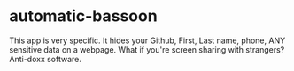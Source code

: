 # automatic-bassoon
This app is very specific. It hides your Github, First, Last name, phone, ANY sensitive data on a webpage. What if you're screen sharing with strangers? Anti-doxx software.
